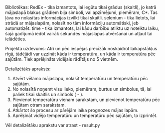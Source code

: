 Bibliotēkas:
RedEx - tika izmantots, lai iegūtu tikai grādus (skaitli), jo katrā mājaslapā blakus grādiem bija simboli, vai apzīmējumi, piemēram, C*. Tas ļāva no nolasītas informācijas izvilkt tikai skaitli.
selenium - tika lietots, lai strādā ar mājaslapām, nolasīt no tām informāciju automātiski, jeb automatizēt.
time - tika izmantots, lai kādu darbību atliktu uz noteiktu laiku, šajā gadījumā iedot vairāk sekundes mājaslapas atvēršanai un atļaut tai ielādēties.

Projekta uzdevums:
Ātri un pēc iespējas precīzāk noskaidrot laikapstākļus rīgā, tādējādi var uzzināt kāda ir temperatūra, un kāda ir temperatūra pēc sajūtām. Tiek aprēķināts vidējais rādītājs no 5 vietnēm.

Detalizētāks apraksts:
1. Atvērt vēlamo mājaslapu, nolasīt temperatūru un temperatūru pēc sajūtām.
2. No nolasītā noņemt visu lieko, piemēram, burtus un simbolus, tā, lai paliek tikai skaitlis un simbols ( - ).
3. Pievienot temperatūru vienam sarakstam, un pievienot temperatūru pēc sajūtam otram sarakstam.
4. Atkārtot šo procesu ar pārējām laika prognozes mājas lapām.
5. Aprēķināt vidējo temperatūru un temperatūru pēc sajūtām, to izprintēt.

Vēl detalizētāku aprakstu var atrast - result.py